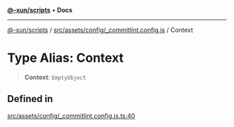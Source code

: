 [**@-xun/scripts**](../../../../../README.md) • **Docs**

***

[@-xun/scripts](../../../../../README.md) / [src/assets/config/\_commitlint.config.js](../README.md) / Context

# Type Alias: Context

> **Context**: `EmptyObject`

## Defined in

[src/assets/config/\_commitlint.config.js.ts:40](https://github.com/Xunnamius/xscripts/blob/184c8e10da5407b40476129ff0f6e538d7df3af0/src/assets/config/_commitlint.config.js.ts#L40)
